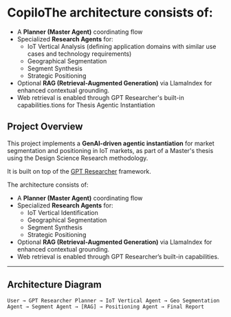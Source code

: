 # CopiloThe architecture consists of:
- A **Planner (Master Agent)** coordinating flow
- Specialized **Research Agents** for:
    - IoT Vertical Analysis (defining application domains with similar use cases and technology requirements)
    - Geographical Segmentation
    - Segment Synthesis
    - Strategic Positioning
- Optional **RAG (Retrieval-Augmented Generation)** via LlamaIndex for enhanced contextual grounding.
- Web retrieval is enabled through GPT Researcher's built-in capabilities.tions for Thesis Agentic Instantiation

## Project Overview

This project implements a **GenAI-driven agentic instantiation** for market segmentation and positioning in IoT markets, as part of a Master's thesis using the Design Science Research methodology.

It is built on top of the [GPT Researcher](https://github.com/assafelovic/gpt-researcher) framework.

The architecture consists of:
- A **Planner (Master Agent)** coordinating flow
- Specialized **Research Agents** for:
    - IoT Vertical Identification
    - Geographical Segmentation
    - Segment Synthesis
    - Strategic Positioning
- Optional **RAG (Retrieval-Augmented Generation)** via LlamaIndex for enhanced contextual grounding.
- Web retrieval is enabled through GPT Researcher’s built-in capabilities.

---

## Architecture Diagram

```plaintext
User → GPT Researcher Planner → IoT Vertical Agent → Geo Segmentation Agent → Segment Agent → [RAG] → Positioning Agent → Final Report